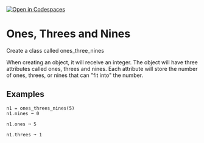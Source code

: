 [![Open in Codespaces](https://classroom.github.com/assets/launch-codespace-2972f46106e565e64193e422d61a12cf1da4916b45550586e14ef0a7c637dd04.svg)](https://classroom.github.com/open-in-codespaces?assignment_repo_id=17549551)
# Ones, Threes and Nines
Create a class called ones_three_nines

When creating an object, it will receive an integer. The object will have three attributes called ones, threes and nines. Each attribute will store the number of ones, threes, or nines that can "fit into" the number.

## Examples
```
n1 = ones_threes_nines(5)
n1.nines ➞ 0

n1.ones ➞ 5

n1.threes ➞ 1
```
